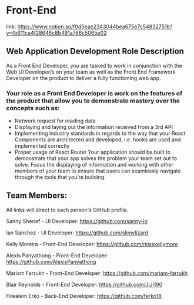 # Front-End

link: https://www.notion.so/f0d5eae2343044bea675e7c54832751b?v=fb611ca4f28646c8b491a766c5065e02

## **Web Application Development Role Description**

As a Front End Developer, you are tasked to work in conjunction with the Web UI Developer/s on your team as well as the Front End Framework Developer on the product to deliver a fully functioning web app.

### Your role as a Front End Developer is work on the features of the product that allow you to demonstrate mastery over the concepts such as:

- Network request for reading data
- Displaying and laying out the information received from a 3rd API
- Implementing industry standards in regards to the way that your React Components are architected and developed, i.e. hooks are used and implemented correctly
- Proper usage of React Router
Your application should be built to demonstrate that your app solves the problem your team set out to solve. Focus the displaying of information and working with other members of your team to ensure that users can seamlessly navigate through the tools that you’re building.

## **Team Members:**
All links will direct to each person's GitHub profile.

Sanny Sherief - UI Developer: https://github.com/sanny-io

Ian Sanchez - UI Developer: https://github.com/slimylizard

Kelly Moreira - Front-End Developer: https://github.com/misskellymore

Alexis Panyathong - Front-End Developer: https://github.com/AlexisPanyathong

Mariam Farrukh - Front-End Developer: https://github.com/mariam-farrukh

Blair Reynolds - Front-End Developer: https://github.com/JiJi190

Firealem Erko - Back-End Developer: https://github.com/ferko18
